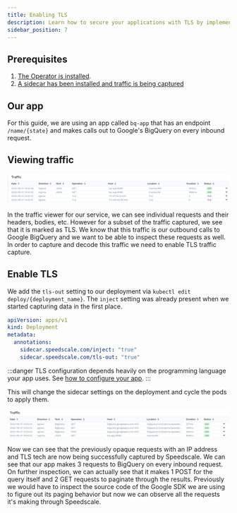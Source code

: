 ```yaml
---
title: Enabling TLS
description: Learn how to secure your applications with TLS by implementing best practices and configurations outlined in Speedscale's comprehensive guide. This documentation provides essential steps to enhance communication security and ensure data integrity for your services.
sidebar_position: 7
---
```


## Prerequisites
1. [The Operator is installed](../quick-start.md).
2. [A sidecar has been installed and traffic is being captured](/setup/sidecar/install/)

## Our app
For this guide, we are using an app called `bq-app` that has an endpoint `/name/{state}` and makes calls out to Google's BigQuery on every inbound request.

## Viewing traffic

![Traffic](./tls/unrecognized.png)

In the traffic viewer for our service, we can see individual requests and their headers, bodies, etc. However for a subset of the traffic captured, we see that it is marked as TLS. We know that this traffic is our outbound calls to Google BigQuery and we want to be able to inspect these requests as well. In order to capture and decode this traffic we need to enable TLS traffic capture.

## Enable TLS

We add the `tls-out` setting to our deployment via `kubectl edit deploy/{deployment_name}`. The `inject` setting was already present when we started capturing data in the first place.

```yaml
apiVersion: apps/v1
kind: Deployment
metadata:
  annotations:
    sidecar.speedscale.com/inject: "true"
    sidecar.speedscale.com/tls-out: "true"
```

:::danger
TLS configuration depends heavily on the programming language your app uses. See [how to configure your app](/setup/sidecar/tls/).
:::

This will change the sidecar settings on the deployment and cycle the pods to apply them.

![Decoded](./tls/decoded.png)

Now we can see that the previously opaque requests with an IP address and TLS tech are now being successfully captured by Speedscale. We can see that our app makes 3 requests to BigQuery on every inbound request. On further inspection, we can actually see that it makes 1 POST for the query itself and 2 GET requests to paginate through the results. Previously we would have to inspect the source code of the Google SDK we are using to figure out its paging behavior but now we can observe all the requests it's making through Speedscale.
